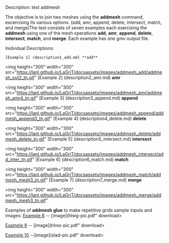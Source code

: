  Description: test addmesh

  The objective is to join two meshes using the **addmesh** command,
  excercising its various options. (add, amr, append, delete,
  intersect, match, and merge)The test consists of seven examples each
  exercising the **addmesh** using one of the mesh operations **add**,
  **amr**, **append**, **delete**, **intersect**, **match**, and
  **merge**. Each example has one gmv output file.
 
  Inidvidual Descriptions:
 
    [Example 1] (description1_add.md) **add**


<img height="300" width="300" src="https://lanl.github.io/LaGriT/docsassets/images/addmesh_add/addmesh_out2_tn.gif"
                                                          [Example 2] (description2_amr.md) **amr**
                                                            

<img height="300" width="300" src="https://lanl.github.io/LaGriT/docsassets/images/addmesh_amr/addmesh_amr4_tn.gif"
[Example 3] (description3_append.md) **append**
    

<img height="300" width="300" src="https://lanl.github.io/LaGriT/docsassets/images/addmesh_append/addmesh_append3_tn.gif"
 [Example 4] (description4_delete.md) **delete**
                                                    

<img height="300" width="300" src="https://lanl.github.io/LaGriT/docsassets/images/addmesh_delete/addmesh_delete_tn.gif"
[Example 5] (description5_intersect.md) **intersect**


<img height="300" width="300" src="https://lanl.github.io/LaGriT/docsassets/images/addmesh_intersect/add_inter_tn.gif"
                                                [Example 6] (description6_match.md) **match**
    

<img height="300" width="300" src="https://lanl.github.io/LaGriT/docsassets/images/addmesh_match/addmesh_mesh3_tn.gif"
 [Example 7] (description7_merge.md) **merge**                                                                                                                                                               

<img height="300" width="300" src="https://lanl.github.io/LaGriT/docsassets/images/addmesh_merge/addmesh_mesh3_tn.gif"
 
Examples of **addmesh glue** to make repetitive grids sample inputs
and images:
 [Example 8](hlwg.lgc) -- [image](hlwg-pic.pdf" download> </a>
 
  [Example 9](hlres.lgc) -- [image](hlres-pic.pdf" download> </a>
 
  [Example 10](slad.lgc) --[image](slad-pic.pdf" download> </a>
